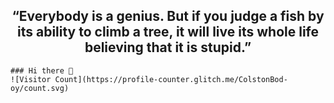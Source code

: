 <div align="center">
  <h2>
    “Everybody is a genius. But if you judge a fish by its ability to climb a tree, it will live its whole life believing that it is stupid.”
  </h2>
</div>

    ### Hi there 👋
    ![Visitor Count](https://profile-counter.glitch.me/ColstonBod-oy/count.svg)


